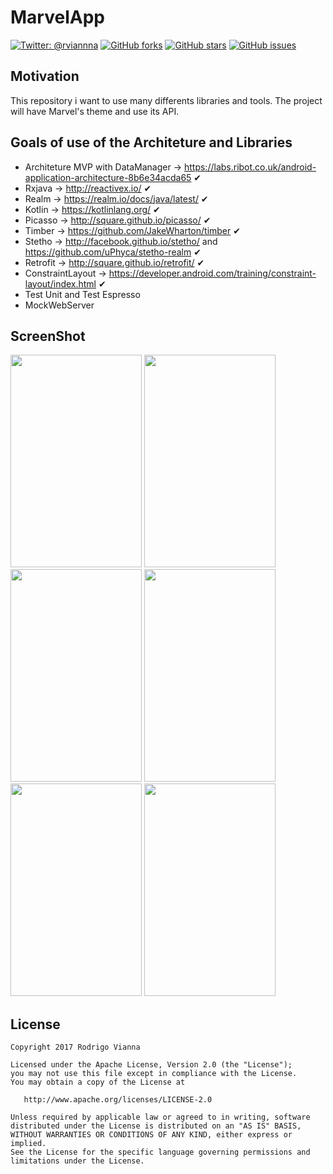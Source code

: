 
# **MarvelApp**
[![Twitter: @rviannna](https://img.shields.io/twitter/url/https/github.com/rviannaoliveira/MarvelApp.svg?style=social)](https://twitter.com/rviannna)
[![GitHub forks](https://img.shields.io/github/forks/rviannaoliveira/MarvelApp.svg)](https://github.com/rviannaoliveira/MarvelApp/network)
[![GitHub stars](https://img.shields.io/github/stars/rviannaoliveira/MarvelApp.svg)](https://github.com/rviannaoliveira/MarvelApp/stargazers)
[![GitHub issues](https://img.shields.io/github/issues/rviannaoliveira/MarvelApp.svg)](https://github.com/rviannaoliveira/MarvelApp/issues)

## **Motivation**
This repository i want to use many differents libraries and tools. The project will have Marvel's theme and use its API.

## **Goals of use of the Architeture and Libraries**
* Architeture MVP with DataManager -> https://labs.ribot.co.uk/android-application-architecture-8b6e34acda65 ✔︎
* Rxjava -> http://reactivex.io/ ✔︎
* Realm -> https://realm.io/docs/java/latest/ ✔︎
* Kotlin -> https://kotlinlang.org/ ✔︎
* Picasso -> http://square.github.io/picasso/ ✔︎
* Timber -> https://github.com/JakeWharton/timber ✔︎
* Stetho -> http://facebook.github.io/stetho/ and https://github.com/uPhyca/stetho-realm ✔︎
* Retrofit -> http://square.github.io/retrofit/ ✔︎
* ConstraintLayout -> https://developer.android.com/training/constraint-layout/index.html ✔︎
* Test Unit and Test Espresso
* MockWebServer

## **ScreenShot**
<p>
<img src="https://github.com/rviannaoliveira/MarvelApp/blob/master/images/zero.png" width="210" height="340" margin="10xp"> 
<img src="https://github.com/rviannaoliveira/MarvelApp/blob/master/images/first.png" width="210" height="340" margin="10xp"> 
<img src="https://github.com/rviannaoliveira/MarvelApp/blob/master/images/second.png" width="210" height="340" margin="10xp"> 
<img src="https://github.com/rviannaoliveira/MarvelApp/blob/master/images/third.png" width="210" height="340" margin="10xp"> 
<img src="https://github.com/rviannaoliveira/MarvelApp/blob/master/images/fourth.png" width="210" height="340" margin="10xp"> 
<img src="https://github.com/rviannaoliveira/MarvelApp/blob/master/images/fifth.png" width="210" height="340" margin="10xp"> 

</p>

## **License**

```
Copyright 2017 Rodrigo Vianna

Licensed under the Apache License, Version 2.0 (the "License");
you may not use this file except in compliance with the License.
You may obtain a copy of the License at

   http://www.apache.org/licenses/LICENSE-2.0

Unless required by applicable law or agreed to in writing, software
distributed under the License is distributed on an "AS IS" BASIS,
WITHOUT WARRANTIES OR CONDITIONS OF ANY KIND, either express or implied.
See the License for the specific language governing permissions and
limitations under the License.
```

















